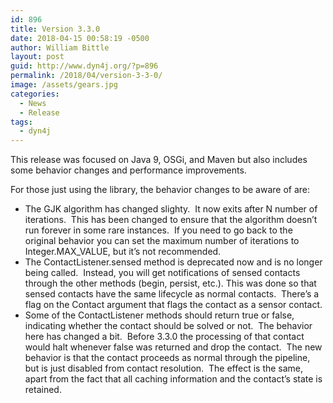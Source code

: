 ```yaml
---
id: 896
title: Version 3.3.0
date: 2018-04-15 00:58:19 -0500
author: William Bittle
layout: post
guid: http://www.dyn4j.org/?p=896
permalink: /2018/04/version-3-3-0/
image: /assets/gears.jpg
categories:
  - News
  - Release
tags:
  - dyn4j
---
```

This release was focused on Java 9, OSGi, and Maven but also includes some behavior changes and performance improvements.

<!--more-->

For those just using the library, the behavior changes to be aware of are:

  * The GJK algorithm has changed slighty.  It now exits after N number of iterations.  This has been changed to ensure that the algorithm doesn&#8217;t run forever in some rare instances.  If you need to go back to the original behavior you can set the maximum number of iterations to Integer.MAX_VALUE, but it&#8217;s not recommended.
  * The ContactListener.sensed method is deprecated now and is no longer being called.  Instead, you will get notifications of sensed contacts through the other methods (begin, persist, etc.). This was done so that sensed contacts have the same lifecycle as normal contacts.  There&#8217;s a flag on the Contact argument that flags the contact as a sensor contact.
  * Some of the ContactListener methods should return true or false, indicating whether the contact should be solved or not.  The behavior here has changed a bit.  Before 3.3.0 the processing of that contact would halt whenever false was returned and drop the contact.  The new behavior is that the contact proceeds as normal through the pipeline, but is just disabled from contact resolution.  The effect is the same, apart from the fact that all caching information and the contact&#8217;s state is retained.